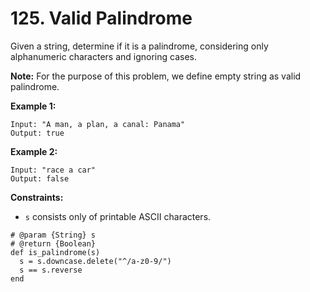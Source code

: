 # 125. Valid Palindrome

Given a string, determine if it is a palindrome, considering only alphanumeric characters and ignoring cases.

**Note:** For the purpose of this problem, we define empty string as valid palindrome.

**Example 1:**

```text
Input: "A man, a plan, a canal: Panama"
Output: true
```

**Example 2:**

```text
Input: "race a car"
Output: false
```

**Constraints:**

* `s` consists only of printable ASCII characters.



```text
# @param {String} s
# @return {Boolean}
def is_palindrome(s)
  s = s.downcase.delete("^/a-z0-9/")
  s == s.reverse
end
```

